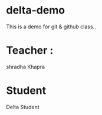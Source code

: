   # delta-demo
  This is a demo for git &amp; github class..

  # Teacher : 
  shradha Khapra

# Student 
Delta Student 
